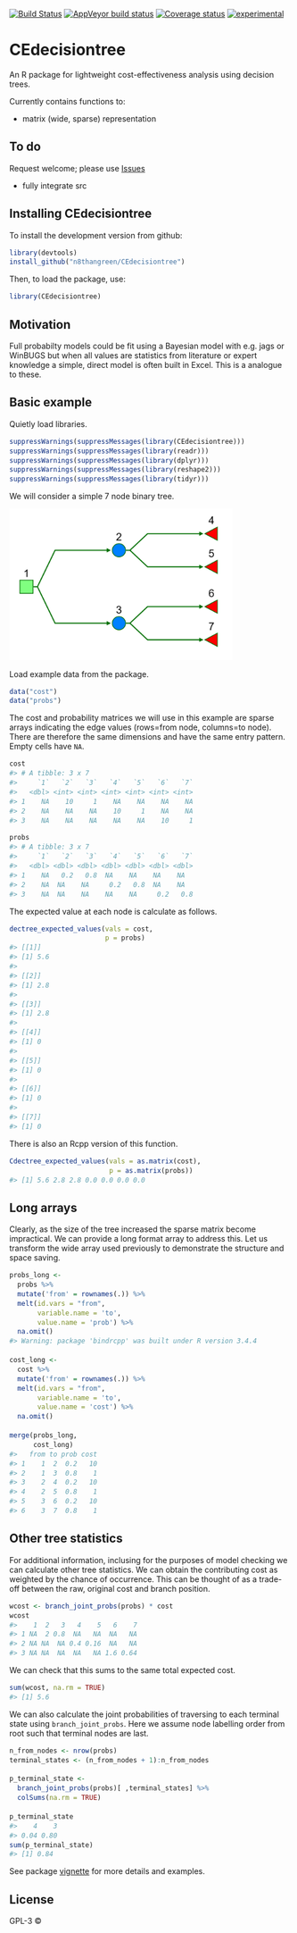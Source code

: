 
[![Build
Status](https://travis-ci.org/n8thangreen/QALY.svg?branch=master)](https://travis-ci.org/n8thangreen/CEdecisiontree)
[![AppVeyor build
status](https://ci.appveyor.com/api/projects/status/github/n8thangreen/QALY?branch=master&svg=true)](https://ci.appveyor.com/project/n8thangreen/CEdecisiontree)
[![Coverage
status](https://codecov.io/gh/n8thangreen/QALY/branch/master/graph/badge.svg)](https://codecov.io/github/n8thangreen/CEdecisiontree?branch=master)
[![experimental](http://badges.github.io/stability-badges/dist/experimental.svg)](http://github.com/badges/stability-badges)

<!-- README.md is generated from README.Rmd. Please edit that file -->

# CEdecisiontree

An R package for lightweight cost-effectiveness analysis using decision
trees.

Currently contains functions to:

  - matrix (wide, sparse) representation

## To do

Request welcome; please use
[Issues](https://github.com/n8thangreen/CEdecisiontree/issues)

  - fully integrate src

## Installing CEdecisiontree

To install the development version from github:

``` r
library(devtools)
install_github("n8thangreen/CEdecisiontree")
```

Then, to load the package, use:

``` r
library(CEdecisiontree)
```

## Motivation

Full probabilty models could be fit using a Bayesian model with
e.g. jags or WinBUGS but when all values are statistics from literature
or expert knowledge a simple, direct model is often built in Excel. This
is a analogue to these.

## Basic example

Quietly load libraries.

``` r
suppressWarnings(suppressMessages(library(CEdecisiontree)))
suppressWarnings(suppressMessages(library(readr)))
suppressWarnings(suppressMessages(library(dplyr)))
suppressWarnings(suppressMessages(library(reshape2)))
suppressWarnings(suppressMessages(library(tidyr)))
```

We will consider a simple 7 node binary
tree.

<img src="figures/README_decisiontree_silverdecisions.png" width="400px" />

Load example data from the package.

``` r
data("cost")
data("probs")
```

The cost and probability matrices we will use in this example are sparse
arrays indicating the edge values (rows=from node, columns=to node).
There are therefore the same dimensions and have the same entry pattern.
Empty cells have `NA`.

``` r
cost
#> # A tibble: 3 x 7
#>     `1`   `2`   `3`   `4`   `5`   `6`   `7`
#>   <dbl> <int> <int> <int> <int> <int> <int>
#> 1    NA    10     1    NA    NA    NA    NA
#> 2    NA    NA    NA    10     1    NA    NA
#> 3    NA    NA    NA    NA    NA    10     1
```

``` r
probs
#> # A tibble: 3 x 7
#>     `1`   `2`   `3`   `4`   `5`   `6`   `7`
#>   <dbl> <dbl> <dbl> <dbl> <dbl> <dbl> <dbl>
#> 1    NA   0.2   0.8  NA    NA    NA    NA  
#> 2    NA  NA    NA     0.2   0.8  NA    NA  
#> 3    NA  NA    NA    NA    NA     0.2   0.8
```

The expected value at each node is calculate as follows.

``` r
dectree_expected_values(vals = cost,
                        p = probs)
#> [[1]]
#> [1] 5.6
#> 
#> [[2]]
#> [1] 2.8
#> 
#> [[3]]
#> [1] 2.8
#> 
#> [[4]]
#> [1] 0
#> 
#> [[5]]
#> [1] 0
#> 
#> [[6]]
#> [1] 0
#> 
#> [[7]]
#> [1] 0
```

There is also an Rcpp version of this function.

``` r
Cdectree_expected_values(vals = as.matrix(cost),
                         p = as.matrix(probs))
#> [1] 5.6 2.8 2.8 0.0 0.0 0.0 0.0
```

## Long arrays

Clearly, as the size of the tree increased the sparse matrix become
impractical. We can provide a long format array to address this. Let us
transform the wide array used previously to demonstrate the structure
and space saving.

``` r
probs_long <-
  probs %>%
  mutate('from' = rownames(.)) %>%
  melt(id.vars = "from",
       variable.name = 'to',
       value.name = 'prob') %>%
  na.omit()
#> Warning: package 'bindrcpp' was built under R version 3.4.4

cost_long <-
  cost %>%
  mutate('from' = rownames(.)) %>%
  melt(id.vars = "from",
       variable.name = 'to',
       value.name = 'cost') %>%
  na.omit()

merge(probs_long,
      cost_long)
#>   from to prob cost
#> 1    1  2  0.2   10
#> 2    1  3  0.8    1
#> 3    2  4  0.2   10
#> 4    2  5  0.8    1
#> 5    3  6  0.2   10
#> 6    3  7  0.8    1
```

## Other tree statistics

For additional information, inclusing for the purposes of model checking
we can calculate other tree statistics. We can obtain the contributing
cost as weighted by the chance of occurrence. This can be thought of as
a trade-off between the raw, original cost and branch position.

``` r
wcost <- branch_joint_probs(probs) * cost
wcost
#>    1  2   3   4    5   6    7
#> 1 NA  2 0.8  NA   NA  NA   NA
#> 2 NA NA  NA 0.4 0.16  NA   NA
#> 3 NA NA  NA  NA   NA 1.6 0.64
```

We can check that this sums to the same total expected cost.

``` r
sum(wcost, na.rm = TRUE)
#> [1] 5.6
```

We can also calculate the joint probabilities of traversing to each
terminal state using `branch_joint_probs`. Here we assume node labelling
order from root such that terminal nodes are last.

``` r
n_from_nodes <- nrow(probs)
terminal_states <- (n_from_nodes + 1):n_from_nodes

p_terminal_state <-
  branch_joint_probs(probs)[ ,terminal_states] %>%
  colSums(na.rm = TRUE)

p_terminal_state
#>    4    3 
#> 0.04 0.80
sum(p_terminal_state)
#> [1] 0.84
```

See package
[vignette](http://htmlpreview.github.io/?https://github.com/n8thangreen/CEdecisiontree/blob/master/inst/doc/vignette_main.html)
for more details and examples.

## License

GPL-3 ©
